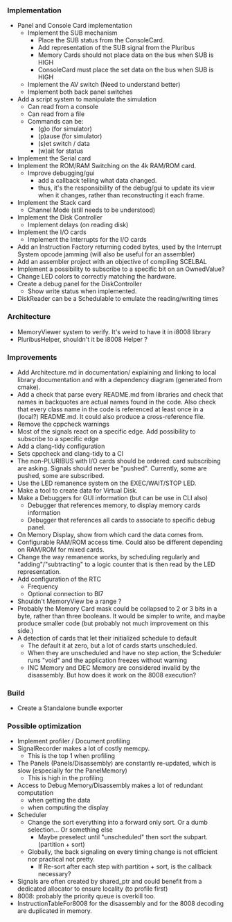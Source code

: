 ### Implementation

* Panel and Console Card implementation
  * Implement the SUB mechanism
    * Place the SUB status from the ConsoleCard.
    * Add representation of the SUB signal from the Pluribus
    * Memory Cards should not place data on the bus when SUB is HIGH
    * ConsoleCard must place the set data on the bus when SUB is HIGH
  * Implement the AV switch (Need to understand better)
  * Implement both back panel switches
* Add a script system to manipulate the simulation
  * Can read from a console
  * Can read from a file
  * Commands can be:
    * (g)o (for simulator)
    * (p)ause (for simulator)
    * (s)et switch / data
    * (w)ait for status
* Implement the Serial card
* Implement the ROM/RAM Switching on the 4k RAM/ROM card.
  * Improve debugging/gui
    * add a callback telling what data changed.
    * thus, it's the responsibility of the debug/gui to update its view when it changes, rather than
      reconstructing it each frame.
* Implement the Stack card
  * Channel Mode (still needs to be understood)
* Implement the Disk Controller
  * Implement delays (on reading disk)
* Implement the I/O cards
  * Implement the Interrupts for the I/O cards
* Add an Instruction Factory returning coded bytes, used by the Interrupt System opcode jamming (will also be useful for
  an assembler)
* Add an assembler project with an objective of compiling SCELBAL
* Implement a possibility to subscribe to a specific bit on an OwnedValue?
* Change LED colors to correctly matching the hardware.
* Create a debug panel for the DiskController
  * Show write status when implemented.
* DiskReader can be a Schedulable to emulate the reading/writing times

### Architecture

* MemoryViewer system to verify. It's weird to have it in i8008 library
* PluribusHelper, shouldn't it be i8008 Helper ?

### Improvements

* Add Architecture.md in documentation/ explaining and linking to local library documentation
  and with a dependency diagram (generated from cmake).
* Add a check that parse every README.md from libraries and check that names in backquotes
  are actual names found in the code. Also check that every class name in the code is
  referenced at least once in a (local?) README.md. It could also produce a cross-reference file.
* Remove the cppcheck warnings
* Most of the signals react on a specific edge. Add possibility to subscribe to a specific edge
* Add a clang-tidy configuration
* Sets cppcheck and clang-tidy to a CI
* The non-PLURIBUS with I/O cards should be ordered: card subscribing are asking.
  Signals should never be "pushed". Currently, some are pushed, some are subscribed.
* Use the LED remanence system on the EXEC/WAIT/STOP LED.
* Make a tool to create data for Virtual Disk.
* Make a Debuggers for GUI information (but can be use in CLI also)
    * Debugger that references memory, to display memory cards information
    * Debugger that references all cards to associate to specific debug panel.
* On Memory Display, show from which card the data comes from.
* Configurable RAM/ROM access time. Could also be different depending on RAM/ROM for mixed cards.
* Change the way remanence works, by scheduling regularly and "adding"/"subtracting" to a logic counter
  that is then read by the LED representation.
* Add configuration of the RTC
    * Frequency
    * Optional connection to BI7
* Shouldn't MemoryView be a range ?
* Probably the Memory Card mask could be collapsed to 2 or 3 bits in a byte, rather than
  three booleans. It would be simpler to write, and maybe produce smaller code (but
  probably not much improvement on this side.)
* A detection of cards that let their initialized schedule to default
  * The default it at zero, but a lot of cards starts unscheduled.
  * When they are unscheduled and have no step action, the Scheduler runs "void" and
    the application freezes without warning
  * INC Memory and DEC Memory are considered invalid by the disassembly. But how does it
    work on the 8008 execution?

### Build

* Create a Standalone bundle exporter

### Possible optimization

* Implement profiler / Document profiling
* SignalRecorder makes a lot of costly memcpy.
    * This is the top 1 when profiling
* The Panels (Panels/Disassembly) are constantly re-updated, which is slow (especially for the PanelMemory)
    * This is high in the profiling
* Access to Debug Memory/Disassembly makes a lot of redundant computation
    * when getting the data
    * when computing the display
* Scheduler
    * Change the sort everything into a forward only sort. Or a dumb selection... Or something else
       * Maybe preselect until "unscheduled" then sort the subpart. (partition + sort)
    * Globally, the back signaling on every timing change is not efficient nor practical not pretty.
      * If Re-sort after each step with partition + sort, is the callback necessary?
* Signals are often created by shared_ptr and could benefit from a dedicated allocator to
  ensure locality (to profile first)
* 8008: probably the priority queue is overkill too.
* InstructionTableFor8008 for the disassembly and for the 8008 decoding are duplicated in memory.
